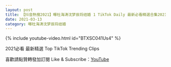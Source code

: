 ```yaml
---
layout: post
title: 【抖音熱搜2021】曝杜海涛沈梦辰将结婚 1 TikTok Daily 最新必看精選合集2021 03 13
date: 2021-03-13
category: 曝杜海涛沈梦辰将结婚
---
```


{% include youtube-video.html id="BTXSC041Us4" %}

2021必看 最新精選 Top TikTok Trending Clips

喜歡請點贊轉發加訂閱 Like & Subscribe：[YouTube](https://www.youtube.com/channel/UCAoR7VcanIPd04uEq_GIylA/videos)

